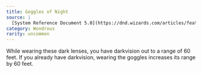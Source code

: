 ```yaml
---
title: Goggles of Night
source: |
  [System Reference Document 5.0](https://dnd.wizards.com/articles/features/systems-reference-document-srd)
category: Wondrous
rarity: uncommon
---
```


While wearing these dark lenses, you have darkvision out to a range of 60 feet. If you already have darkvision, wearing the goggles increases its range by 60 feet.
